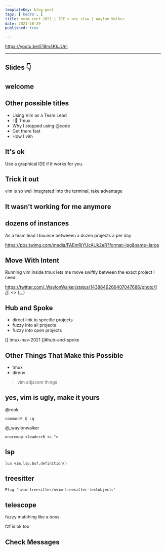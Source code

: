 ```yaml
---
templateKey: blog-post
tags: ['kedro', ]
title: nvim conf 2021 | IDE's are slow | Waylon Walker
date: 2021-10-29
published: true

---
```


<https://youtu.be/E18m4KkJUnI>

[//]: <> (## images)

[//]: <> (too many codes)
[//]: <> ( https://pbs.twimg.com/media/FAEmRjYUcAUk2eR?format=jpg&name=large )
[//]: <> ( https://twitter.com/_WaylonWalker/status/1438849269407047686/photo/1 )
[//]: <> ( https://twitter.com/_WaylonWalker/status/1438849269407047686/photo/1 )

---

## Slides 👇

## welcome

[//]: <> (Rather than saying vim is fast lets fix some things live.  While we are trying)
[//]: <> (to present on how fast vim is, popups will iterrupt with critical production)
[//]: <> (failures that need fixed straight away.)

[//]: <> (## topics)
[//]: <> (* lsp)
[//]: <> (* make vim yours)
[//]: <> (* I use tmux)
[//]: <> (* quickfix)

## Other possible titles

* Using Vim as a Team Lead
* I 💜 Tmux
* Why I stopped using @code
* Get there fast
* How I vim

## It's ok

Use a graphical IDE if it works for you.

## Trick it out

vim is so well integrated into the terminal, take advantage

## It wasn't working for me anymore

[//]: <> (seriously,)

## dozens of instances

As a team lead I bounce betweeen a dozen projects a per day

<https://pbs.twimg.com/media/FAEmRjYUcAUk2eR?format=jpg&name=large>

[//]: <> (Trying to run more than one instance of an ide is hard, especially when)
[//]: <> (projects are so similar and all start looking the same.)

## Move With Intent

Running vim inside tmux lets me move swiftly between the exact project I need.

<https://twitter.com/_WaylonWalker/status/1438849269407047686/photo/1>
[//]: <> (__)

## Hub and Spoke

* direct link to specific projects
* fuzzy into all projects
* fuzzy into open projects

[[ tmux-nav-2021 ]]#hub-and-spoke

[//]: <> (I'm sure there are other ways do do this, I bet you can get a vim plugin to do this)

## Other Things That Make this Possible

* tmux
* direnv

> vim adjacent things

[//]: <> (## Check messages)

[//]: <> (a short interruption where I am called back to work where I show flying swiftly)
[//]: <> (between projects with the perfect intent.)

## yes, vim is ugly, make it yours

@rook

``` vim
command! Q :q
```

@_waylonwalker

``` vim
nnoremap <leader>6 <c-^>
```

[//]: <> (__)

## lsp

``` vim
lua vim.lsp.buf.definition()
```

## treesitter

``` vim
Plug 'nvim-treesitter/nvim-treesitter-textobjects'
```

## telescope

fuzzy matching like a boss

fzf is ok too

## Check Messages

[//]: <> (Another interruption comes in, this time the change uses the lsp and some custom bindings)
[//]: <> (Data Pipeline is down.)
[//]: <> (* Use the lsp go to definition.)
[//]: <> (* Open data in visidata)
[//]: <> (* use jumplist to get back)
[//]: <> (* make the fix)
[//]: <> (* use fugitive to commit)

